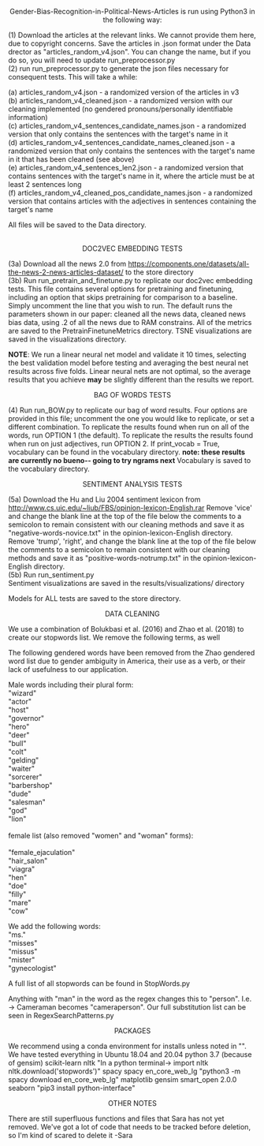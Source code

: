 <p align="center"> Gender-Bias-Recognition-in-Political-News-Articles is run using Python3 in the following way:
</p>

(1) Download the articles at the relevant links. We cannot provide them here, due to copyright concerns. Save the articles in .json format under the Data drector as "articles_random_v4.json". You can change the name, but if you do so, you will need to update run_preprocessor.py <br/>
(2) run run_preprocessor.py to generate the json files necessary for consequent tests. This will take a while: <br/>

(a) articles_random_v4.json - a randomized version of the articles in v3<br/>
(b) articles_random_v4_cleaned.json - a randomized version with our cleaning implemented (no gendered pronouns/personally identifiable information)<br/>
(c) articles_random_v4_sentences_candidate_names.json - a randomized version that only contains the sentences with the target's name in it<br/>
(d) articles_random_v4_sentences_candidate_names_cleaned.json - a randomized version that only contains the sentences with the target's name in it that has been cleaned (see above)<br/>
(e) articles_random_v4_sentences_len2.json - a randomized version that contains sentences with the target's name in it, where the article must be at least 2 sentences long<br/>
(f) articles_random_v4_cleaned_pos_candidate_names.json - a randomized version that contains articles with the adjectives in sentences containing the target's name<br/>

All files will be saved to the Data directory. <br/><br/>

<p align="center">DOC2VEC EMBEDDING TESTS </p>
                                                       
(3a) Download all the news 2.0 from https://components.one/datasets/all-the-news-2-news-articles-dataset/ to the store directory<br/>
(3b) Run run_pretrain_and_finetune.py to replicate our doc2vec embedding tests. This file contains several options for pretraining and finetuning, including
an option that skips pretraining for comparison to a baseline. Simply uncomment the line that you wish to run.  The default runs the parameters shown in our
paper: cleaned all the news data, cleaned news bias data, using .2 of all the news due to RAM constrains. All of the metrics are saved to the PretrainFinetuneMetrics directory.
TSNE visualizations are saved in the visualizations directory. <br/>

**NOTE**: We run a linear neural net model and validate it 10 times, selecting the best validation model before testing and averaging the best neural net results across five folds. Linear neural nets are not optimal, so the average results that you achieve **may** be slightly different than the results we report. 
 <br/>


<p align="center">BAG OF WORDS TESTS</p>

(4) Run run_BOW.py to replicate our bag of word results. Four options are provided in this file; uncomment the one you would like to replicate, or set a
different combination. To replicate the results found when run on all of the words, run OPTION 1 (the default). To replicate the results the results found
when run on just adjectives, run OPTION 2. If print_vocab = True, vocabulary can be found in the vocabulary directory. 
**note: these results are currently no bueno-- going to try ngrams next** 
Vocabulary is saved to the vocabulary directory. <br/>

<p align="center">SENTIMENT ANALYSIS TESTS</p>
                                                    
(5a) Download the Hu and Liu 2004 sentiment lexicon from http://www.cs.uic.edu/~liub/FBS/opinion-lexicon-English.rar
Remove 'vice' and change the blank line at the top of the file below the comments to a semicolon to remain consistent with our cleaning methods and save it as "negative-words-novice.txt" in the opinion-lexicon-English directory.
Remove 'trump', 'right',  and change the blank line at the top of the file below the comments to a semicolon to remain consistent with our cleaning methods and save it as "positive-words-notrump.txt" in the opinion-lexicon-English directory. <br/>
(5b) Run run_sentiment.py<br/>
Sentiment visualizations are saved in the results/visualizations/ directory <br/>

Models for ALL tests are saved to the store directory.



<p align="center">DATA CLEANING</p>


We use a combination of Bolukbasi et al. (2016) and Zhao et al. (2018) to create our stopwords list. We remove the following terms, as well 


The following gendered words have been removed from the Zhao gendered word list due to gender ambiguity in America, their use as a verb, or their lack of 
usefulness to our application. 

Male words including their plural form:<br/>
"wizard"<br/>
"actor"<br/>
"host"<br/>
"governor"<br/>
"hero"<br/>
"deer"<br/>
"bull"<br/>
"colt"<br/>
"gelding"<br/>
"waiter"<br/>
"sorcerer"<br/>
"barbershop"<br/>
"dude"<br/>
"salesman"<br/>
"god"<br/>
"lion"<br/> <br/>
female list (also removed "women" and "woman" forms):<br/><br/>
"female_ejaculation"<br/>
"hair_salon"<br/>
"viagra"<br/>
"hen"<br/>
"doe"<br/>
"filly"<br/>
"mare"<br/>
"cow"<br/>


We add the following words:<br/>
"ms."<br/>
"misses"<br/>
"missus"<br/>
"mister"<br/>
"gynecologist"<br/>

A full list of all stopwords can be found in StopWords.py<br/>


Anything with "man" in the word  as the regex changes this to "person". I.e. -> Cameraman becomes "cameraperson". Our full substitution list can be seen in
RegexSearchPatterns.py

<p align="center">PACKAGES</p>
We recommend using a conda environment for installs unless noted in "". We have tested everything in Ubuntu 18.04 and 20.04
python 3.7 (because of gensim)
scikit-learn 
nltk
"In a python terminal-> import nltk nltk.download('stopwords')"
spacy 
spacy en_core_web_lg "python3 -m spacy download en_core_web_lg"
matplotlib
gensim
smart_open 2.0.0
seaborn
"pip3 install python-interface"

<p align="center">OTHER NOTES</p>
There are still superfluous functions and files that Sara has not yet removed. We've got a lot of code that needs to be tracked before deletion, so I'm kind of scared to delete it -Sara
